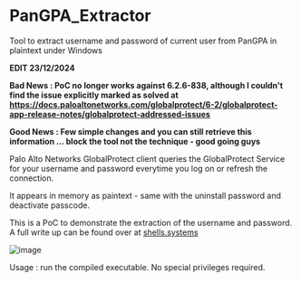 # PanGPA_Extractor
Tool to extract username and password of current user from PanGPA in plaintext under Windows

**EDIT 23/12/2024**

**Bad News : PoC no longer works against 6.2.6-838, although I couldn't find the issue explicitly marked as solved at https://docs.paloaltonetworks.com/globalprotect/6-2/globalprotect-app-release-notes/globalprotect-addressed-issues**

**Good News : Few simple changes and you can still retrieve this information ... block the tool not the technique - good going guys**

Palo Alto Networks GlobalProtect client queries the GlobalProtect Service for your username and password everytime you log on or refresh the connection.

It appears in memory as paintext - same with the uninstall password and deactivate passcode.

This is a PoC to demonstrate the extraction of the username and password. A full write up can be found over at [shells.systems](https://shells.systems/extracting-plaintext-credentials-from-palo-alto-global-protect/)

![image](https://github.com/user-attachments/assets/d277446a-8678-45c0-b778-5d3364941ba0)

Usage : run the compiled executable. No special privileges required.
